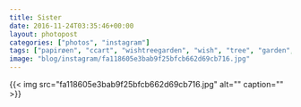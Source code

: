 ```yaml
---
title: Sister
date: 2016-11-24T03:35:46+00:00
layout: photopost
categories: ["photos", "instagram"]
tags: ["papirøen", "ccart", "wishtreegarden", "wish", "tree", "garden", "copenhagen", "denmark"]
image: "blog/instagram/fa118605e3bab9f25bfcb662d69cb716.jpg"
---
```


{{< img src="fa118605e3bab9f25bfcb662d69cb716.jpg" alt="" caption="" >}}



